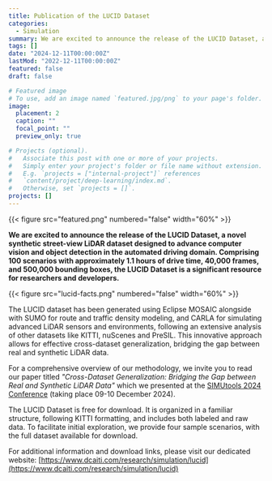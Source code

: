 ```yaml
---
title: Publication of the LUCID Dataset
categories:
  - Simulation
summary: We are excited to announce the release of the LUCID Dataset, a novel synthetic street-view LiDAR dataset designed to advance computer vision and object detection in the automated driving domain. Comprising 100 scenarios with approximately 1.1 hours of drive time, 40,000 frames, and 500,000 bounding boxes, the LUCID Dataset is a significant resource for researchers and developers.
tags: []
date: "2024-12-11T00:00:00Z"
lastMod: "2022-12-11T00:00:00Z"
featured: false
draft: false

# Featured image
# To use, add an image named `featured.jpg/png` to your page's folder. 
image:
  placement: 2
  caption: ""
  focal_point: ""
  preview_only: true

# Projects (optional).
#   Associate this post with one or more of your projects.
#   Simply enter your project's folder or file name without extension.
#   E.g. `projects = ["internal-project"]` references 
#   `content/project/deep-learning/index.md`.
#   Otherwise, set `projects = []`.
projects: []
---
```


{{< figure src="featured.png" numbered="false" width="60%" >}}

**We are excited to announce the release of the LUCID Dataset, a novel synthetic street-view LiDAR dataset designed to advance computer vision and object detection in the automated driving domain. Comprising 100 scenarios with approximately 1.1 hours of drive time, 40,000 frames, and 500,000 bounding boxes, the LUCID Dataset is a significant resource for researchers and developers.**

{{< figure src="lucid-facts.png" numbered="false" width="60%" >}}

The LUCID dataset has been generated using Eclipse MOSAIC alongside with SUMO for route and traffic density modeling, and CARLA for simulating advanced LiDAR sensors and environments, following an extensive analysis of other datasets like KITTI, nuScenes and PreSIL. This innovative approach allows for effective cross-dataset generalization, bridging the gap between real and synthetic LiDAR data.

For a comprehensive overview of our methodology, we invite you to read our paper titled *"Cross-Dataset Generalization: Bridging the Gap between Real and Synthetic LiDAR Data"* which we presented at the [SIMUtools 2024 Conference](https://simutools.eai-conferences.org/2024/) (taking place 09-10 December 2024).

The LUCID Dataset is free for download. It is organized in a familiar structure, following KITTI formatting, and includes both labeled and raw data. To facilitate initial exploration, we provide four sample scenarios, with the full dataset available for download.

For additional information and download links, please visit our dedicated website: [https://www.dcaiti.com/research/simulation/lucid](https://www.dcaiti.com/research/simulation/lucid)
